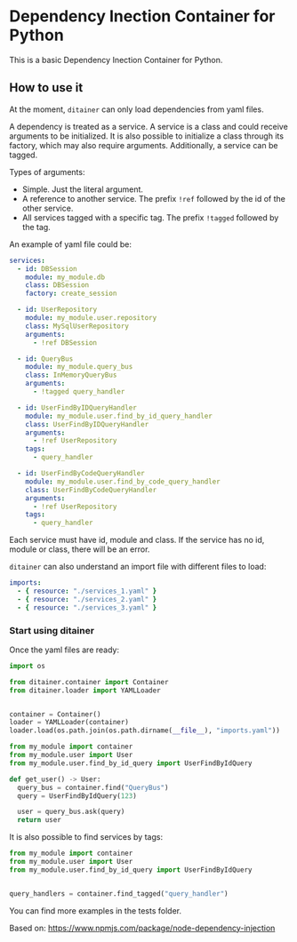 # Dependency Inection Container for Python

This is a basic Dependency Inection Container for Python.

## How to use it

At the moment, `ditainer` can only load dependencies from yaml files.

A dependency is treated as a service.
A service is a class and could receive arguments to be initialized.
It is also possible to initialize a class through its factory, which may also require arguments.
Additionally, a service can be tagged.

Types of arguments:

- Simple. Just the literal argument.
- A reference to another service. The prefix `!ref` followed by the id of the other service.
- All services tagged with a specific tag. The prefix `!tagged` followed by the tag.

An example of yaml file could be:

```yaml
services:
  - id: DBSession
    module: my_module.db
    class: DBSession
    factory: create_session

  - id: UserRepository
    module: my_module.user.repository
    class: MySqlUserRepository
    arguments:
      - !ref DBSession

  - id: QueryBus
    module: my_module.query_bus
    class: InMemoryQueryBus
    arguments:
      - !tagged query_handler

  - id: UserFindByIDQueryHandler
    module: my_module.user.find_by_id_query_handler
    class: UserFindByIDQueryHandler
    arguments:
      - !ref UserRepository
    tags:
      - query_handler

  - id: UserFindByCodeQueryHandler
    module: my_module.user.find_by_code_query_handler
    class: UserFindByCodeQueryHandler
    arguments:
      - !ref UserRepository
    tags:
      - query_handler
```

Each service must have id, module and class.
If the service has no id, module or class, there will be an error.

`ditainer` can also understand an import file with different files to load:

```yaml
imports:
  - { resource: "./services_1.yaml" }
  - { resource: "./services_2.yaml" }
  - { resource: "./services_3.yaml" }
```

### Start using ditainer

Once the yaml files are ready:

```python
import os

from ditainer.container import Container
from ditainer.loader import YAMLLoader


container = Container()
loader = YAMLLoader(container)
loader.load(os.path.join(os.path.dirname(__file__), "imports.yaml"))

```

```python
from my_module import container
from my_module.user import User
from my_module.user.find_by_id_query import UserFindByIdQuery

def get_user() -> User:
  query_bus = container.find("QueryBus")
  query = UserFindByIdQuery(123)

  user = query_bus.ask(query)
  return user
```

It is also possible to find services by tags:

```python
from my_module import container
from my_module.user import User
from my_module.user.find_by_id_query import UserFindByIdQuery


query_handlers = container.find_tagged("query_handler")
```


You can find more examples in the tests folder.

Based on: https://www.npmjs.com/package/node-dependency-injection
